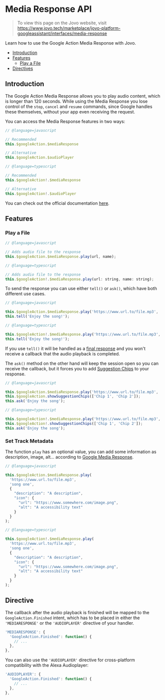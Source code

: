 # Media Response API

> To view this page on the Jovo website, visit https://www.jovo.tech/marketplace/jovo-platform-googleassistant/interfaces/media-response

Learn how to use the Google Action Media Response with Jovo.

* [Introduction](#introduction)
* [Features](#features)
  * [Play a File](#play-a-file)
* [Directives](#directive)


## Introduction

The Google Action Media Response allows you to play audio content, which is longer than 120 seconds. While using the Media Response you lose control of the `stop`, `cancel` and `resume` commands, since Google handles these themselves, without your app even receiving the request.

You can access the Media Response features in two ways:

```js
// @language=javascript

// Recommended
this.$googleAction.$mediaResponse

// Alternative
this.$googleAction.$audioPlayer

// @language=typescript

// Recommended
this.$googleAction!.$mediaResponse

// Alternative
this.$googleAction!.$audioPlayer
```


You can check out the official documentation [here](https://developers.google.com/actions/assistant/responses#media_responses).

## Features

### Play a File

```javascript
// @language=javascript

// Adds audio file to the response
this.$googleAction.$mediaResponse.play(url, name);

// @language=typescript

// Adds audio file to the response
this.$googleAction!.$mediaResponse.play(url: string, name: string);
```

To send the response you can use either `tell()` or `ask()`, which have both different use cases. 

```javascript
// @language=javascript

this.$googleAction.$mediaResponse.play('https://www.url.to/file.mp3', 'song one');
this.tell('Enjoy the song!');

// @language=typescript

this.$googleAction!.$mediaResponse.play('https://www.url.to/file.mp3', 'song one');
this.tell('Enjoy the song!');
```

If you use `tell()` it will be handled as a [final response](https://developers.google.com/actions/reference/rest/Shared.Types/AppResponse#finalresponse) and you won't receive a callback that the audio playback is completed. 

The `ask()` method on the other hand will keep the session open so you can receive the callback, but it forces you to add [Suggestion Chips](https://www.jovo.tech/marketplace/jovo-platform-googleassistant/visual-output#suggestion-chips) to your response.


```javascript
// @language=javascript

this.$googleAction.$mediaResponse.play('https://www.url.to/file.mp3', 'song one');
this.$googleAction.showSuggestionChips(['Chip 1', 'Chip 2']);
this.ask('Enjoy the song');

// @language=typescript

this.$googleAction!.$mediaResponse.play('https://www.url.to/file.mp3', 'song one');
this.$googleAction!.showSuggestionChips(['Chip 1', 'Chip 2']);
this.ask('Enjoy the song');
```

### Set Track Metadata

The function `play` has an optional value, you can add some information as description, image, alt... according to [Google Media Response](https://developers.google.com/actions/assistant/responses#media_responses).

```javascript
// @language=javascript

this.$googleAction.$mediaResponse.play(
  'https://www.url.to/file.mp3', 
  'song one', 
  {
    "description": "A description",
    "icon": {
      "url": "https://www.somewhere.com/image.png", 
      "alt": "A accessibility text"
    }
  }
);

// @language=typescript

this.$googleAction!.$mediaResponse.play(
  'https://www.url.to/file.mp3', 
  'song one', 
  {
    "description": "A description",
    "icon": {
      "url": "https://www.somewhere.com/image.png", 
      "alt": "A accessibility text"
    }
  }
);
```


## Directive

The callback after the audio playback is finished will be mapped to the `GoogleAction.Finished` intent, which has to be placed in either the `'MEDIARESPONSE'` or the `'AUDIOPLAYER'` directive of your handler.

```javascript
'MEDIARESPONSE': {
  'GoogleAction.Finished': function() { 
    // ...
  },
},
```

You can also use the `'AUDIOPLAYER'` directive for cross-platform compatibility with the Alexa Audioplayer:

```javascript
'AUDIOPLAYER': {
  'GoogleAction.Finished': function() { 
    // ...
  },
},
```